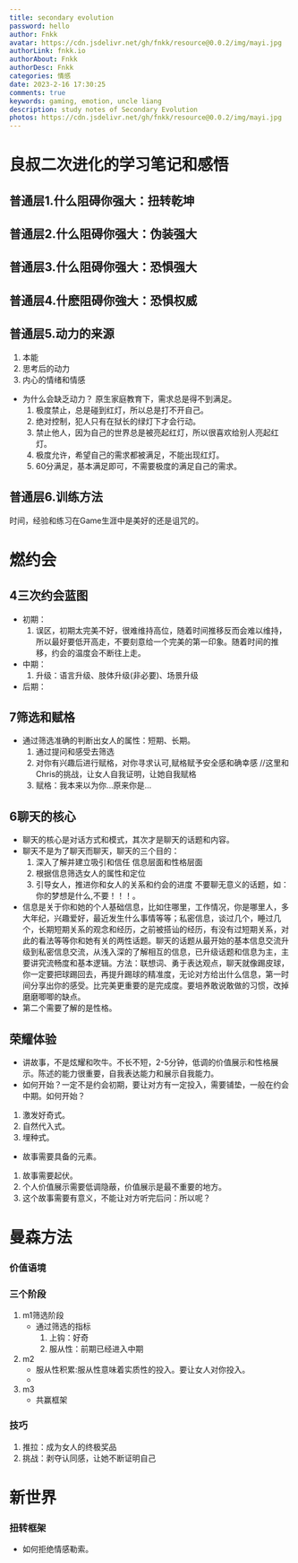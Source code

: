```yaml
---
title: secondary evolution
password: hello
author: Fnkk
avatar: https://cdn.jsdelivr.net/gh/fnkk/resource@0.0.2/img/mayi.jpg
authorLink: fnkk.io
authorAbout: Fnkk
authorDesc: Fnkk
categories: 情感
date: 2023-2-16 17:30:25
comments: true
keywords: gaming, emotion, uncle liang
description: study notes of Secondary Evolution
photos: https://cdn.jsdelivr.net/gh/fnkk/resource@0.0.2/img/mayi.jpg
---
```

# 良叔二次进化的学习笔记和感悟
## 普通层1.什么阻碍你强大：扭转乾坤
## 普通层2.什么阻碍你强大：伪装强大
## 普通层3.什么阻碍你强大：恐惧强大
## 普通层4.什麽阻碍你強大：恐惧权威
## 普通层5.动力的来源
1. 本能
2. 思考后的动力
3. 内心的情绪和情感
- 为什么会缺乏动力？
    原生家庭教育下，需求总是得不到满足。
    1. 极度禁止，总是碰到红灯，所以总是打不开自己。
    2. 绝对控制，犯人只有在狱长的绿灯下才会行动。
    3. 禁止他人，因为自己的世界总是被亮起红灯，所以很喜欢给别人亮起红灯。
    4. 极度允许，希望自己的需求都被满足，不能出现红灯。
    5. 60分满足，基本满足即可，不需要极度的满足自己的需求。
## 普通层6.训练方法
时间，经验和练习在Game生涯中是美好的还是诅咒的。


# 燃约会
## 4三次约会蓝图
- 初期：
    1. 误区，初期太完美不好，很难维持高位，随着时间推移反而会难以维持，所以最好要低开高走，不要刻意给一个完美的第一印象。随着时间的推移，约会的温度会不断往上走。
- 中期：
    1. 升级：语言升级、肢体升级(非必要)、场景升级
- 后期：
## 7筛选和赋格
- 通过筛选准确的判断出女人的属性：短期、长期。
    1. 通过提问和感受去筛选
    2. 对你有兴趣后进行赋格，对你寻求认可,赋格赋予安全感和确幸感 //这里和Chris的挑战，让女人自我证明，让她自我赋格
    3. 赋格：我本来以为你...原来你是...
## 6聊天的核心
- 聊天的核心是对话方式和模式，其次才是聊天的话题和内容。
- 聊天不是为了聊天而聊天，聊天的三个目的：
    1. 深入了解并建立吸引和信任 信息层面和性格层面
    2. 根据信息筛选女人的属性和定位
    3. 引导女人，推进你和女人的关系和约会的进度
不要聊无意义的话题，如：你的梦想是什么,不要！！！。
- 信息是关于你和她的个人基础信息，比如住哪里，工作情况，你是哪里人，多大年纪，兴趣爱好，最近发生什么事情等等；私密信息，谈过几个，睡过几个，长期短期关系的观念和经历，之前被搭讪的经历，有没有过短期关系，对此的看法等等你和她有关的两性话题。聊天的话题从最开始的基本信息交流升级到私密信息交流，从浅入深的了解相互的信息，已升级话题和信息为主，主要讲究流畅度和基本逻辑。方法：联想词、勇于表达观点，聊天就像踢皮球，你一定要把球踢回去，再提升踢球的精准度，无论对方给出什么信息，第一时间分享出你的感受。比完美更重要的是完成度。要培养敢说敢做的习惯，改掉磨磨唧唧的缺点。
- 第二个需要了解的是性格。
## 荣耀体验
- 讲故事，不是炫耀和吹牛。不长不短，2-5分钟，低调的价值展示和性格展示。陈述的能力很重要，自我表达能力和展示自我能力。
- 如何开始？一定不是约会初期，要让对方有一定投入，需要铺垫，一般在约会中期。如何开始？
1. 激发好奇式。
2. 自然代入式。
3. 埋种式。
- 故事需要具备的元素。
1. 故事需要起伏。
2. 个人价值展示需要低调隐蔽，价值展示是最不重要的地方。
3. 这个故事需要有意义，不能让对方听完后问：所以呢？
# 曼森方法
### 价值语境
### 三个阶段
1. m1筛选阶段
    - 通过筛选的指标
        1. 上钩：好奇
        2. 服从性：前期已经进入中期
2. m2
    - 服从性积累:服从性意味着实质性的投入。要让女人对你投入。
    - 
3. m3
    - 共赢框架 
### 技巧
1. 推拉：成为女人的终极奖品
2. 挑战：剥夺认同感，让她不断证明自己
# 新世界
### 扭转框架
- 如何拒绝情感勒索。
